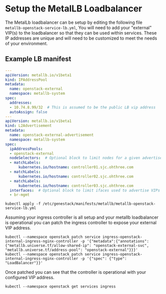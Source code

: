# Setup the MetalLB Loadbalancer

The MetalLb loadbalancer can be setup by editing the following file `metallb-openstack-service-lb.yml`, You will need to add
your "external" VIP(s) to the loadbalancer so that they can be used within services. These IP addresses are unique and will
need to be customized to meet the needs of your environment.

## Example LB manifest

``` yaml
---
apiVersion: metallb.io/v1beta1
kind: IPAddressPool
metadata:
  name: openstack-external
  namespace: metallb-system
spec:
  addresses:
  - 10.74.8.99/32  # This is assumed to be the public LB vip address
  autoAssign: false
---
apiVersion: metallb.io/v1beta1
kind: L2Advertisement
metadata:
  name: openstack-external-advertisement
  namespace: metallb-system
spec:
  ipAddressPools:
  - openstack-external
  nodeSelectors:  # Optional block to limit nodes for a given advertisement
  - matchLabels:
      kubernetes.io/hostname: controller01.sjc.ohthree.com
  - matchLabels:
      kubernetes.io/hostname: controller02.sjc.ohthree.com
  - matchLabels:
      kubernetes.io/hostname: controller03.sjc.ohthree.com
  interfaces:  # Optional block to limit ifaces used to advertise VIPs
  - br-mgmt
```

``` shell
kubectl apply -f /etc/genestack/manifests/metallb/metallb-openstack-service-lb.yml
```

Assuming your ingress controller is all setup and your metallb loadbalancer is operational you can patch the ingress controller to expose your external VIP address.

``` shell
kubectl --namespace openstack patch service ingress-openstack-internal-ingress-nginx-controller -p '{"metadata":{"annotations":{"metallb.universe.tf/allow-shared-ip": "openstack-external-svc", "metallb.universe.tf/address-pool": "openstack-external"}}}'
kubectl --namespace openstack patch service ingress-openstack-internal-ingress-nginx-controller -p '{"spec": {"type": "LoadBalancer"}}'
```

Once patched you can see that the controller is operational with your configured VIP address.

``` shell
kubectl --namespace openstack get services ingress
```
